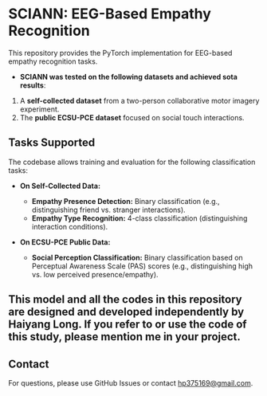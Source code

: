 # SCIANN: EEG-Based Empathy Recognition

This repository provides the PyTorch implementation for EEG-based empathy recognition tasks.

* **SCIANN was tested on the following datasets and achieved sota results**:
1.  A **self-collected dataset** from a two-person collaborative motor imagery experiment.
2.  The **public ECSU-PCE dataset** focused on social touch interactions.

## Tasks Supported

The codebase allows training and evaluation for the following classification tasks:

* **On Self-Collected Data:**
    * **Empathy Presence Detection:** Binary classification (e.g., distinguishing friend vs. stranger interactions).
    * **Empathy Type Recognition:** 4-class classification (distinguishing interaction conditions).

* **On ECSU-PCE Public Data:**
    * **Social Perception Classification:** Binary classification based on Perceptual Awareness Scale (PAS) scores (e.g., distinguishing high vs. low perceived presence/empathy).

## This model and all the codes in this repository are designed and developed independently by Haiyang Long. If you refer to or use the code of this study, please mention me in your project.

## Contact

For questions, please use GitHub Issues or contact hp375169@gmail.com.
